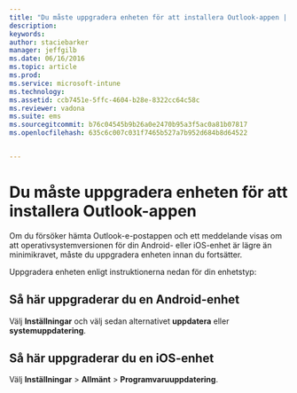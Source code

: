 ```yaml
---
title: "Du måste uppgradera enheten för att installera Outlook-appen | Microsoft Intune"
description: 
keywords: 
author: staciebarker
manager: jeffgilb
ms.date: 06/16/2016
ms.topic: article
ms.prod: 
ms.service: microsoft-intune
ms.technology: 
ms.assetid: ccb7451e-5ffc-4604-b28e-8322cc64c58c
ms.reviewer: vadona
ms.suite: ems
ms.sourcegitcommit: b76c04545b9b26a0e2470b95a3f5ac0a81b07817
ms.openlocfilehash: 635c6c007c031f7465b527a7b952d684b8d64522


---
```


# Du måste uppgradera enheten för att installera Outlook-appen

Om du försöker hämta Outlook-e-postappen och ett meddelande visas om att operativsystemversionen för din Android- eller iOS-enhet är lägre än minimikravet, måste du uppgradera enheten innan du fortsätter. 

Uppgradera enheten enligt instruktionerna nedan för din enhetstyp:

## Så här uppgraderar du en Android-enhet
Välj **Inställningar** och välj sedan alternativet **uppdatera** eller **systemuppdatering**.

## Så här uppgraderar du en iOS-enhet
Välj **Inställningar** &gt; **Allmänt** &gt; **Programvaruuppdatering**.




<!--HONumber=Jun16_HO3-->


